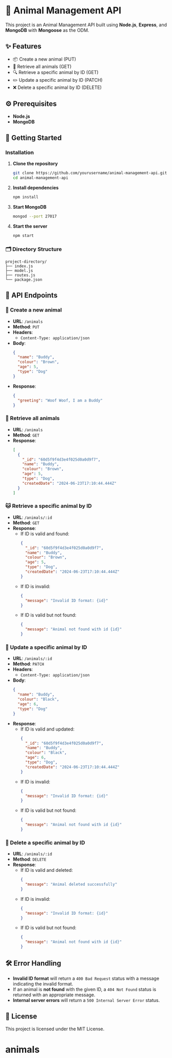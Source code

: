 
# 🐾 Animal Management API

This project is an Animal Management API built using **Node.js**, **Express**, and **MongoDB** with **Mongoose** as the ODM.

## ✨ Features

- 📦 Create a new animal (PUT)
- 📂 Retrieve all animals (GET)
- 🔍 Retrieve a specific animal by ID (GET)
- ✏️ Update a specific animal by ID (PATCH)
- ❌ Delete a specific animal by ID (DELETE)

## ⚙️ Prerequisites

- **Node.js**
- **MongoDB**

## 🚀 Getting Started

### Installation

1. **Clone the repository**
   ```bash
   git clone https://github.com/yourusername/animal-management-api.git
   cd animal-management-api
   ```

2. **Install dependencies**
   ```bash
   npm install
   ```

3. **Start MongoDB**
   ```bash
   mongod --port 27017
   ```

4. **Start the server**
   ```bash
   npm start
   ```

### 🗂️ Directory Structure

```
project-directory/
├── index.js
├── model.js
├── routes.js
└── package.json
```

## 🔗 API Endpoints

### 🐶 Create a new animal

- **URL**: `/animals`
- **Method**: `PUT`
- **Headers**: 
  - `Content-Type: application/json`
- **Body**:
  ```json
  {
    "name": "Buddy",
    "colour": "Brown",
    "age": 5,
    "type": "Dog"
  }
  ```
- **Response**: 
  ```json
  {
    "greeting": "Woof Woof, I am a Buddy"
  }
  ```

### 🦁 Retrieve all animals

- **URL**: `/animals`
- **Method**: `GET`
- **Response**: 
  ```json
  [
    {
      "_id": "60d5f9f4d3e4f025d0a0d9f7",
      "name": "Buddy",
      "colour": "Brown",
      "age": 5,
      "type": "Dog",
      "createdDate": "2024-06-23T17:10:44.444Z"
    }
  ]
  ```

### 🐱 Retrieve a specific animal by ID

- **URL**: `/animals/:id`
- **Method**: `GET`
- **Response**:
  - If ID is valid and found:
    ```json
    {
      "_id": "60d5f9f4d3e4f025d0a0d9f7",
      "name": "Buddy",
      "colour": "Brown",
      "age": 5,
      "type": "Dog",
      "createdDate": "2024-06-23T17:10:44.444Z"
    }
    ```
  - If ID is invalid:
    ```json
    {
      "message": "Invalid ID format: {id}"
    }
    ```
  - If ID is valid but not found:
    ```json
    {
      "message": "Animal not found with id {id}"
    }
    ```

### 🐹 Update a specific animal by ID

- **URL**: `/animals/:id`
- **Method**: `PATCH`
- **Headers**:
  - `Content-Type: application/json`
- **Body**:
  ```json
  {
    "name": "Buddy",
    "colour": "Black",
    "age": 6,
    "type": "Dog"
  }
  ```
- **Response**:
  - If ID is valid and updated:
    ```json
    {
      "_id": "60d5f9f4d3e4f025d0a0d9f7",
      "name": "Buddy",
      "colour": "Black",
      "age": 6,
      "type": "Dog",
      "createdDate": "2024-06-23T17:10:44.444Z"
    }
    ```
  - If ID is invalid:
    ```json
    {
      "message": "Invalid ID format: {id}"
    }
    ```
  - If ID is valid but not found:
    ```json
    {
      "message": "Animal not found with id {id}"
    }
    ```

### 🐰 Delete a specific animal by ID

- **URL**: `/animals/:id`
- **Method**: `DELETE`
- **Response**:
  - If ID is valid and deleted:
    ```json
    {
      "message": "Animal deleted successfully"
    }
    ```
  - If ID is invalid:
    ```json
    {
      "message": "Invalid ID format: {id}"
    }
    ```
  - If ID is valid but not found:
    ```json
    {
      "message": "Animal not found with id {id}"
    }
    ```

## 🛠️ Error Handling

- **Invalid ID format** will return a `400 Bad Request` status with a message indicating the invalid format.
- If an animal is **not found** with the given ID, a `404 Not Found` status is returned with an appropriate message.
- **Internal server errors** will return a `500 Internal Server Error` status.

## 📜 License

This project is licensed under the MIT License.
# animals

